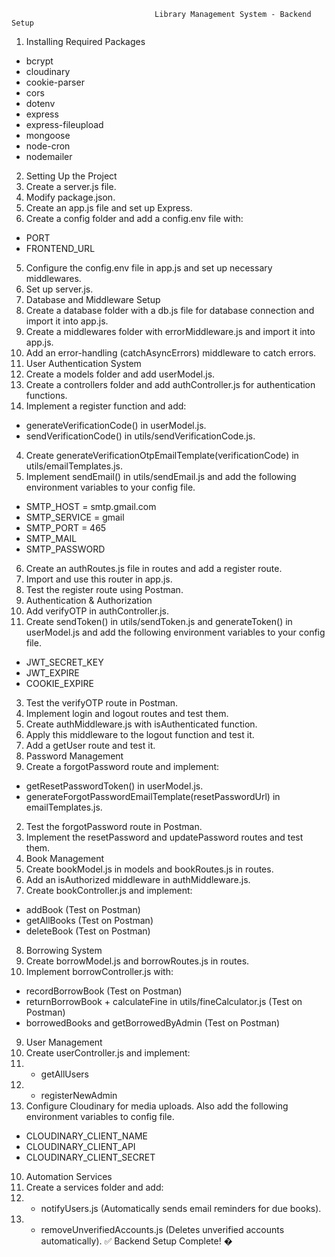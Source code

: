                                     Library Management System - Backend Setup
1. Installing Required Packages
- bcrypt
- cloudinary
- cookie-parser
- cors
- dotenv
- express
- express-fileupload
- mongoose
- node-cron
- nodemailer
2. Setting Up the Project
1. Create a server.js file.
2. Modify package.json.
3. Create an app.js file and set up Express.
4. Create a config folder and add a config.env file with:
- PORT
- FRONTEND_URL
5. Configure the config.env file in app.js and set up necessary middlewares.
6. Set up server.js.
3. Database and Middleware Setup
1. Create a database folder with a db.js file for database connection and import it into app.js.
2. Create a middlewares folder with errorMiddleware.js and import it into app.js.
3. Add an error-handling (catchAsyncErrors) middleware to catch errors.
4. User Authentication System
1. Create a models folder and add userModel.js.
2. Create a controllers folder and add authController.js for authentication functions.
3. Implement a register function and add:
- generateVerificationCode() in userModel.js.
- sendVerificationCode() in utils/sendVerificationCode.js.
4. Create generateVerificationOtpEmailTemplate(verificationCode) in
utils/emailTemplates.js.
5. Implement sendEmail() in utils/sendEmail.js and add the following environment
variables to your config file.
- SMTP_HOST = smtp.gmail.com
- SMTP_SERVICE = gmail
- SMTP_PORT = 465
- SMTP_MAIL
- SMTP_PASSWORD
6. Create an authRoutes.js file in routes and add a register route.
7. Import and use this router in app.js.
8. Test the register route using Postman.
5. Authentication & Authorization
1. Add verifyOTP in authController.js.
2. Create sendToken() in utils/sendToken.js and generateToken() in userModel.js and add
the following environment variables to your config file.
- JWT_SECRET_KEY
- JWT_EXPIRE
- COOKIE_EXPIRE
3. Test the verifyOTP route in Postman.
4. Implement login and logout routes and test them.
5. Create authMiddleware.js with isAuthenticated function.
6. Apply this middleware to the logout function and test it.
7. Add a getUser route and test it.
6. Password Management
1. Create a forgotPassword route and implement:
- getResetPasswordToken() in userModel.js.
- generateForgotPasswordEmailTemplate(resetPasswordUrl) in emailTemplates.js.
2. Test the forgotPassword route in Postman.
3. Implement the resetPassword and updatePassword routes and test them.
7. Book Management
1. Create bookModel.js in models and bookRoutes.js in routes.
2. Add an isAuthorized middleware in authMiddleware.js.
3. Create bookController.js and implement:
- addBook (Test on Postman)
- getAllBooks (Test on Postman)
- deleteBook (Test on Postman)
8. Borrowing System
1. Create borrowModel.js and borrowRoutes.js in routes.
2. Implement borrowController.js with:
- recordBorrowBook (Test on Postman)
- returnBorrowBook + calculateFine in utils/fineCalculator.js (Test on Postman)
- borrowedBooks and getBorrowedByAdmin (Test on Postman)
9. User Management
1. Create userController.js and implement:
2. - getAllUsers
3. - registerNewAdmin
4. Configure Cloudinary for media uploads. Also add the following environment variables to
config file.
- CLOUDINARY_CLIENT_NAME
- CLOUDINARY_CLIENT_API
- CLOUDINARY_CLIENT_SECRET
10. Automation Services
1. Create a services folder and add:
2. - notifyUsers.js (Automatically sends email reminders for due books).
3. - removeUnverifiedAccounts.js (Deletes unverified accounts automatically).
✅ Backend Setup Complete! �
